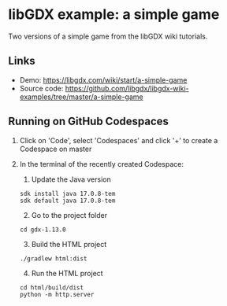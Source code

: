 # libGDX example: a simple game

Two versions of a simple game from the libGDX wiki tutorials.

## Links
- Demo: https://libgdx.com/wiki/start/a-simple-game
- Source code: https://github.com/libgdx/libgdx-wiki-examples/tree/master/a-simple-game
  
## Running on GitHub Codespaces

1. Click on 'Code', select 'Codespaces' and click '+' to create a Codespace on master
2. In the terminal of the recently created Codespace:

   1. Update the Java version
   ```
   sdk install java 17.0.8-tem
   sdk default java 17.0.8-tem
   ```
   2. Go to the project folder
   ```
   cd gdx-1.13.0
   ```
   3. Build the HTML project
   ```
   ./gradlew html:dist
   ```
   4. Run the HTML project
   ```
   cd html/build/dist
   python -m http.server
   ```
